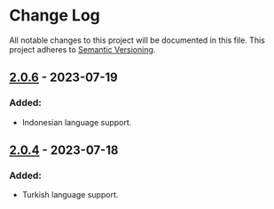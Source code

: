 
# Change Log

All notable changes to this project will be documented in this file.
This project adheres to [Semantic Versioning](http://semver.org/).

## [2.0.6](https://github.com/VDS13/telegram-inline-calendar/compare/2.0.4...2.0.6) - 2023-07-19

### Added:

* Indonesian language support.

## [2.0.4](https://github.com/VDS13/telegram-inline-calendar/compare/2.0.3...2.0.4) - 2023-07-18

### Added:

* Turkish language support.